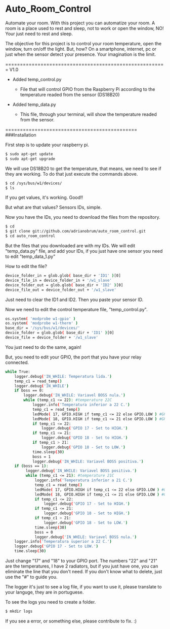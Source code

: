 # Auto_Room_Control
Automate your room. With this project you can automatize your room. A room is a place used to rest and sleep, not to work or open the window, NO! Your just need to rest and sleep.

The objective for this project is to control your room temperature, open the window, turn on/off the light. But, how? On a smartphone, internet, pc or just when the sensor detect your presence. Your imagination is the limit.

=======================================================
V1.0

- Added temp_control.py

  - File that will control GPIO from the Raspberry Pi according to the temperature readed from the sensor (DS18B20)

- Added temp_data.py

  - This file, through your terminal, will show the temperature readed from the sensor.
  

=============================================
###Installation


First step is to update your raspberry pi.

```sh
$ sudo apt-get update
$ sudo apt-get upgrade
```
We will use DS18B20 to get the temperature, that means, we need to see if they are working.
To do that just execute the commands above.

```sh
$ cd /sys/bus/w1/devices/
$ ls
```

If you get values, it's working. Good!!

But what are that values? Sensors IDs, simple.

Now you have the IDs, you need to download the files from the repository.

```sh
$ cd
$ git clone git://github.com/adrianobrum/auto_room_control.git
$ cd auto_room_control
```

But the files that you downloaded are with my IDs. We will edit "temp_data.py" file, and add your IDs, if you just have one sensor you need to edit "temp_data_1.py"

How to edit the file?

```sh
device_folder_in = glob.glob( base_dir + 'ID1' )[0]
device_file_in = device_folder_in + '/w1_slave'
device_folder_out = glob.glob( base_dir + 'ID2' )[0]
device_file_out = device_folder_out + '/w1_slave'
```
Just need to clear the ID1 and ID2. Then you paste your sensor ID.

Now we need to edit the control temperature file, "temp_control.py".
```sh
os.system( 'modprobe w1-gpio' )
os.system( 'modprobe w1-therm' )
base_dir = '/sys/bus/w1/devices/'
device_folder = glob.glob( base_dir + 'ID1' )[0]
device_file = device_folder + '/w1_slave'
```

You just need to do the same, again!

But, you need to edit your GPIO, the port that you have your relay connected.
```sh
while True:
    logger.debug('IN_WHILE: Temperatura lida.')
    temp_c1 = read_temp()
    logger.debug('IN_WHILE')
    if boss == 0:
        logger.debug('IN_WHILE: Variavel BOSS nula.')
        while (temp_c1 <= 22): #temperature 22C
            logger.info('Temperatura inferior a 22 C.')
            temp_c1 = read_temp()
            ledMode( 17, GPIO.HIGH if temp_c1 <= 22 else GPIO.LOW ) #GPIO17 - temperature 22C - on
            ledMode( 18, GPIO.HIGH if temp_c1 <= 21 else GPIO.LOW ) #GPIO18 - temperature 21C - on
            if temp_c1 <= 22:
                logger.debug('GPIO 17 - Set to HIGH.')
            if temp_c1 <= 21:
                logger.debug('GPIO 18 - Set to HIGH.')
            if temp_c1 > 21:
                logger.debug('GPIO 18 - Set to LOW.')
            time.sleep(30)
            boss = 1
            logger.debug('IN_WHILE: Variavel BOSS positiva.')
    if (boss == 1):
         logger.debug('IN_WHILE: Variavel BOSS positiva.')
         while (temp_c1 <= 21): #temperature 21C
             logger.info('Temperatura inferior a 21 C.')
             temp_c1 = read_temp()
             ledMode( 17, GPIO.HIGH if temp_c1 <= 22 else GPIO.LOW ) #GPIO17 - temperature 22C - on
             ledMode( 18, GPIO.HIGH if temp_c1 <= 21 else GPIO.LOW ) #GPIO18 - temperature 21C - on
             if temp_c1 <= 22:
                 logger.debug('GPIO 17 - Set to HIGH.')
             if temp_c1 <= 21:
                 logger.debug('GPIO 18 - Set to HIGH.')
             if temp_c1 > 21:
                 logger.debug('GPIO 18 - Set to LOW.')
             time.sleep(30)
             boss = 0
             logger.debug('IN_WHILE: Variavel BOSS nula.')
    logger.info('Temperatura superior a 22 C.')
    logger.debug('GPIO 17 - Set to LOW.')
    time.sleep(30)
```
Just change "17" and "18" to your GPIO port. The numbers "22" and "21" are the temperatures, I have 2 radiators, but if you just have one, you can eliminate the line that you don't need. If you don't know what to delete, just use the "#" to guide you.


The logger it's just to see a log file, if you want to use it, please translate to your languge, they are in portuguese.

To see the logs you need to create a folder.
```sh
$ mkdir logs
```

If you see a error, or something else, please contribute to fix. :)


